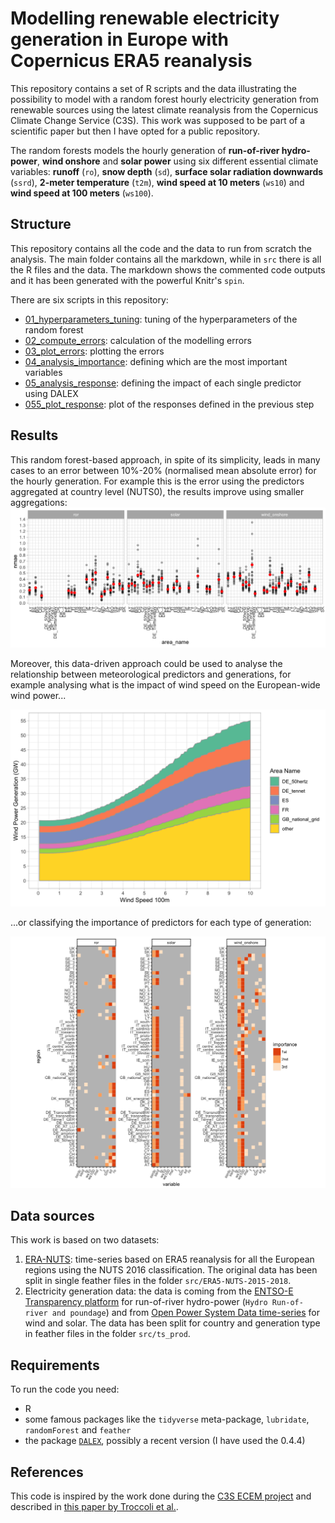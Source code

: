 # Modelling renewable electricity generation in Europe with Copernicus ERA5 reanalysis

This repository contains a set of R scripts and the data illustrating the possibility to model with a random forest hourly electricity generation from renewable sources using the latest climate reanalysis from the Copernicus Climate Change Service (C3S). This work was supposed to be part of a scientific paper but then I have opted for a public repository. 

The random forests models the hourly generation of **run-of-river hydro-power**, **wind onshore** and **solar power** using six different essential climate variables: **runoff** (`ro`), **snow depth** (`sd`), **surface solar radiation downwards** (`ssrd`), **2-meter temperature** (`t2m`), **wind speed at 10 meters** (`ws10`) and **wind speed at 100 meters** (`ws100`). 

## Structure

This repository contains all the code and the data to run from scratch the analysis. The main folder contains all the markdown, while in `src` there is all the R files and the data. The markdown shows the commented code outputs and it has been generated with the powerful Knitr's `spin`. 

There are six scripts in this repository:

* [01_hyperparameters_tuning](01_hyperparameters_tuning.md): tuning of the hyperparameters of the random forest
* [02_compute_errors](02_compute_errors.md): calculation of the modelling errors
* [03_plot_errors](03_plot_errors.md): plotting the errors
* [04_analysis_importance](04_analysis_importance.md): defining which are the most important variables
* [05_analysis_response](05_analysis_response.md): defining the impact of each single predictor using DALEX 
* [055_plot_response](055_plot_response.md): plot of the responses defined in the previous step

## Results
This random forest-based approach, in spite of its simplicity, leads in many cases to an error between 10%-20% (normalised mean absolute error) for the hourly generation. For example this is the error using the predictors aggregated at country level (NUTS0), the results improve using smaller aggregations:
![NMAE_NUTS](figure/errors-summary-NUTS0.png)

Moreover, this data-driven approach could be used to analyse the relationship between meteorological predictors and generations, for example analysing what is the impact of wind speed on the European-wide wind power...

![WIND_POWER_RESPONSE](figure/response-wind-power.png)

...or classifying the importance of predictors for each type of generation:

![importance_facet](figure/hourly-all_importance_facets.png)

## Data sources

This work is based on two datasets:

1.  [ERA-NUTS](https://zenodo.org/record/2650191#.XYkN9JMzY3E): time-series based on ERA5 reanalysis for all the European regions using the NUTS 2016 classification. The original data has been split in single feather files in the folder `src/ERA5-NUTS-2015-2018`. 
2.  Electricity generation data: the data is coming from the [ENTSO-E Transparency platform](https://transparency.entsoe.eu/dashboard/show) for run-of-river hydro-power (`Hydro Run-of-river and poundage`) and from [Open Power System Data time-series](https://data.open-power-system-data.org/time_series/2018-06-30) for wind and solar. The data has been split for country and generation type in feather files in the folder `src/ts_prod`. 

## Requirements

To run the code you need:
* R
* some famous packages like the `tidyverse` meta-package, `lubridate`, `randomForest` and `feather`
* the package [`DALEX`](https://modeloriented.github.io/DALEX/), possibly a recent version (I have used the 0.4.4)

## References
This code is inspired by the work done during the [C3S ECEM project](https://climate.copernicus.eu/european-climate-energy-mixes) and described in [this paper by Troccoli et al.](https://www.adv-sci-res.net/15/191/2018/).

